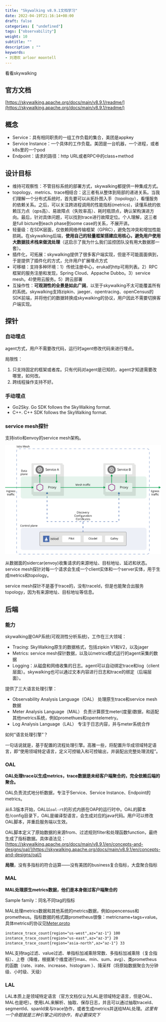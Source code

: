 ```yaml
---
title: "Skywalking v8.9.1文档学习"
date: 2022-04-19T21:16:14+08:00
draft: false
categories: [ "undefined"]
tags: ["observability"]
weight: 10
subtitle: ""
description : ""
keywords:
- 刘港欢 arloor moontell
---
```


看看skywalking
<!--more-->

## 官方文档

[https://skywalking.apache.org/docs/main/v8.9.1/readme/](https://skywalking.apache.org/docs/main/v8.9.1/readme/)

## 概念

- Service：具有相同职责的一组工作负载的集合，美团是appkey
- Service Instance：一个具体的工作负载。美团是一台机器，一个进程，或者k8s里的一个pod
- Endpoint：请求的路径：http URL或者RPC中的class+method

## 设计目标

- 维持可观察性：不管目标系统的部署方式，skywalking都提供一种集成方式。
- topology、metrics、trace相结合：这三者有从整体到局部的递进关系。当我们理解一个分布式系统时，首先要可以从拓扑图入手（topology），看懂服务的依赖关系。之后，可以关注跨进程调用的性能指标(metrics)，读懂系统的依赖压力点（qps高）、易故障点（失败率高）、耗时瓶颈点，确认架构演进方向。最后，针对具体问题，可以找到trace进行故障定位。个人理解，这三者是full  bicture到each phase到some case的关系，不展开讲。
- 轻量级：在SDK层面，仅依赖网络传输框架（GPRC），避免包冲突和增加性能损耗。在skywalking后端，**使用自己的轻量框架搭建应用核心，避免用户使用大数据技术栈来做流处理**（这启示了我为什么我们监控团队没有用大数据那一套）。
- 插件化，可拓展：skywalking提供了很多客户端实现，但是不可能面面俱到，于是提供了插件化的方式，允许用户扩展埋点方式
- 可移植：支持多种环境：1）传统注册中心，eruka的http可用列表。2）RPC框架的服务注册和发现，Spring Cloud、Appache Dubbo。3）service mesh。4)使用云服务。5）跨云部署
- 互操作性：**可观测性的全景是如此广阔**，以至于skywalking不太可能覆盖所有的系统。skywalking支持zipkin、jaeger、opentracing、openCensus的SDK前端，并将他们的数据转换成skywalking的协议，用户因此不需要切换客户端实现。

## 探针

### 自动埋点

agent方式，用户不需要改代码，运行时agent修改代码来进行埋点。

局限性：

1. 只支持固定的框架或者库。只有代码对agent是已知的，agent才知道需要改哪里，如何改。
2. 跨线程操作支持不好。

### 手动埋点

- Go2Sky. Go SDK follows the SkyWalking format.
- C++. C++ SDK follows the SkyWalking format.

### service mesh探针

支持istio和envoy的service mesh架构。

![](/img/istio-arch.svg)

从数据面的sidercar(envoy)收集请求的来源地址、目标地址、延迟和状态。service mesh探针对每一个请求会生成一个client实体和一个server实体，用于生成metrics和topology。

service mesh探针不是基于trace的，没有traceId，但是也能聚合出服务topology，因为有来源地址、目标地址等信息。

## 后端

### 能力

skywalking是OAP系统(可观测性分析系统)，工作在三大领域：

- Tracing: SkyWalking原生的数据格式，包括zipkin V1和V2，以及jager
- Metrics: service mesh探针数据，以及以metrics模式运行的agent采集的数据
- Logging：从磁盘和网络收集的日志。agent可以自动绑定trace和log（client层面）。skywalking也可以通过文本内容进行日志和trace的绑定（后端层面）。

提供了三大语言处理引擎：

- Observability Analysis Language（OAL） 处理原生trace和service mesh数据
- Meter Analysis Language（MAL） 负责计算原生meter(度量)数据，和适配其他metrics系统，例如promethues和opentelemetry。
- Log Analysis Language（LAL） 专注于日志内容，并与meter系统合作

如何“语言处理引擎”？

一句话说就是，基于配置的流程处理引擎。高雅一些，将配置升华成领域特定语言，即“使用领域特定语言，定义可控输入和可控输出，并装配出完整处理流程”。

### OAL

**OAL处理trace以生成metrics，trace数据是未经客户端聚合的，完全依赖后端的聚合。**

OAL负责流式地分析数据，专注于Service、Service Instance、Endpoint的metrics。

从6.3版本开始，OAL以`oal-rt`的形式内嵌在OAP的运行时中。OAL的脚本在/config目录下，OAL是编译型语言，会生成对应的java代码。用户可以修改OAL脚本，并重启服务端以生效。

OAL脚本定义了原始数据的来源from、过滤规则filter和处理函数function，最终生成了指标数据。具体语法见：[https://skywalking.apache.org/docs/main/v8.9.1/en/concepts-and-designs/oal/](https://skywalking.apache.org/docs/main/v8.9.1/en/concepts-and-designs/oal/)

**局限**，没有多指标的符合运算——没有美团的business复合指标，大盘聚合指标

### MAL

**MAL处理原生metrics数据，他们是本身做过客户端聚合的**

Sample family：同名不同tag的指标

MAL处理metrics数据和其他系统的metrics数据，例如opencensus和prometheus。指标数据的格式跟prometheus很像：metricname+tags+value。具体metrics的协议见[Meter.proto](https://github.com/apache/skywalking-data-collect-protocol/blob/master/language-agent/Meter.proto)

```
instance_trace_count{region="us-west",az="az-1"} 100
instance_trace_count{region="us-east",az="az-3"} 20
instance_trace_count{region="asia-north",az="az-1"} 33
```


MAL支持tag过滤、value过滤、单指标加减乘除常数、多指标加减乘除（复合指标）、上卷（降维，根据某个维度进行max、min、sum、avg）、类prometheus的函数（rate、irate、increase、histogram ）、降采样（将原始数据聚合为分钟级、小时级、天级）

### LAL

LAL本质上是领域特定语言（官方文档仅认为LAL是领域特定语言，但是OAL、MAL也是吧）。使用LAL来解析、抽取、保存日志，并且可以通过抽取traceId、segmentId、spanId来与trace协作，或者生成metrics并送给MAL处理。*这里有一个命题就是三种引擎之间的协作，有必要探究下*